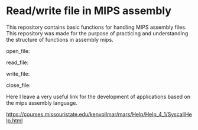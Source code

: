 # Read/write file in MIPS assembly

This repository contains basic functions for handling MIPS assembly files. This repository was made for the purpose of practicing and understanding the structure of functions in assembly mips.

open_file:

read_file:

write_file:

close_file:

Here I leave a very useful link for the development of applications based on the mips assembly language.

https://courses.missouristate.edu/kenvollmar/mars/Help/Help_4_1/SyscallHelp.html
